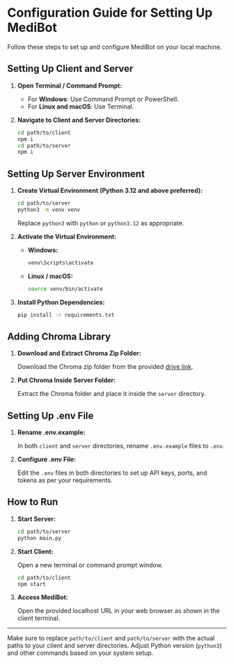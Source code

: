 # Configuration Guide for Setting Up MediBot

Follow these steps to set up and configure MediBot on your local machine.

## Setting Up Client and Server

1. **Open Terminal / Command Prompt:**

   - For **Windows**: Use Command Prompt or PowerShell.
   - For **Linux and macOS**: Use Terminal.

2. **Navigate to Client and Server Directories:**

   ```bash
   cd path/to/client
   npm i
   cd path/to/server
   npm i
   ```

## Setting Up Server Environment

1. **Create Virtual Environment (Python 3.12 and above preferred):**

   ```bash
   cd path/to/server
   python3 -m venv venv
   ```

   Replace `python3` with `python` or `python3.12` as appropriate.

2. **Activate the Virtual Environment:**

   - **Windows:**
     ```bash
     venv\Scripts\activate
     ```
   
   - **Linux / macOS:**
     ```bash
     source venv/bin/activate
     ```

3. **Install Python Dependencies:**

   ```bash
   pip install -r requirements.txt
   ```

## Adding Chroma Library

1. **Download and Extract Chroma Zip Folder:**

   Download the Chroma zip folder from the provided [drive link](https://drive.google.com/file/d/1qehnf8V7SsARDanK-SIf2bAdUUMIwJh6/view?usp=sharing).
   
2. **Put Chroma Inside Server Folder:**

   Extract the Chroma folder and place it inside the `server` directory.

## Setting Up .env File

1. **Rename .env.example:**

   In both `client` and `server` directories, rename `.env.example` files to `.env`.

2. **Configure .env File:**

   Edit the `.env` files in both directories to set up API keys, ports, and tokens as per your requirements.

## How to Run

1. **Start Server:**

   ```bash
   cd path/to/server
   python main.py
   ```

2. **Start Client:**

   Open a new terminal or command prompt window.

   ```bash
   cd path/to/client
   npm start
   ```

3. **Access MediBot:**

   Open the provided localhost URL in your web browser as shown in the client terminal.

---

Make sure to replace `path/to/client` and `path/to/server` with the actual paths to your client and server directories. Adjust Python version (`python3`) and other commands based on your system setup.